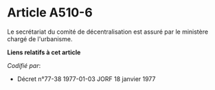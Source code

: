 # Article A510-6

Le secrétariat du comité de décentralisation est assuré par le ministère chargé de l'urbanisme.

**Liens relatifs à cet article**

_Codifié par_:

  - Décret n°77-38 1977-01-03 JORF 18 janvier 1977
